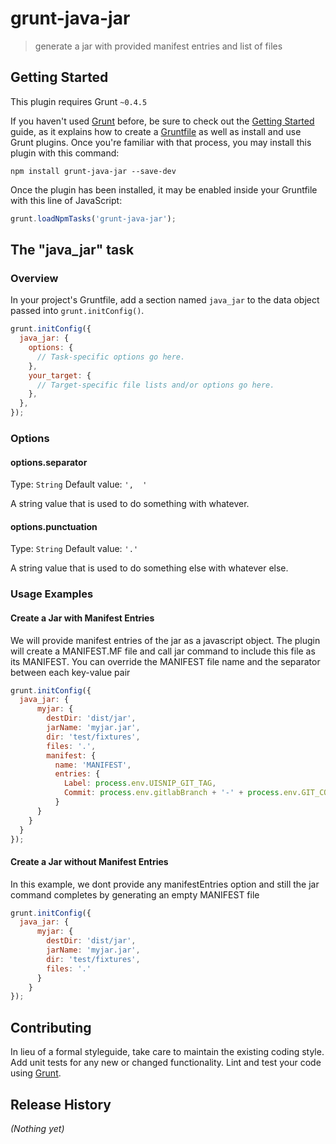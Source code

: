 # grunt-java-jar

> generate a jar with provided manifest entries and list of files

## Getting Started
This plugin requires Grunt `~0.4.5`

If you haven't used [Grunt](http://gruntjs.com/) before, be sure to check out the [Getting Started](http://gruntjs.com/getting-started) guide, as it explains how to create a [Gruntfile](http://gruntjs.com/sample-gruntfile) as well as install and use Grunt plugins. Once you're familiar with that process, you may install this plugin with this command:

```shell
npm install grunt-java-jar --save-dev
```

Once the plugin has been installed, it may be enabled inside your Gruntfile with this line of JavaScript:

```js
grunt.loadNpmTasks('grunt-java-jar');
```

## The "java_jar" task

### Overview
In your project's Gruntfile, add a section named `java_jar` to the data object passed into `grunt.initConfig()`.

```js
grunt.initConfig({
  java_jar: {
    options: {
      // Task-specific options go here.
    },
    your_target: {
      // Target-specific file lists and/or options go here.
    },
  },
});
```

### Options

#### options.separator
Type: `String`
Default value: `',  '`

A string value that is used to do something with whatever.

#### options.punctuation
Type: `String`
Default value: `'.'`

A string value that is used to do something else with whatever else.

### Usage Examples

#### Create a Jar with Manifest Entries
We will provide manifest entries of the jar as a javascript object. The plugin will create a MANIFEST.MF file and call jar command to include this file as its MANIFEST. You can override the MANIFEST file name and the separator between each key-value pair

```js
grunt.initConfig({
  java_jar: {
      myjar: {
        destDir: 'dist/jar',
        jarName: 'myjar.jar',
        dir: 'test/fixtures',
        files: '.',
        manifest: {
          name: 'MANIFEST',
          entries: {
            Label: process.env.UISNIP_GIT_TAG,
            Commit: process.env.gitlabBranch + '-' + process.env.GIT_COMMIT
          }
      }
    }
  }
});
```

#### Create a Jar without Manifest Entries
In this example, we dont provide any manifestEntries option and still the jar command completes by generating an empty MANIFEST file

```js
grunt.initConfig({
  java_jar: {
      myjar: {
        destDir: 'dist/jar', 
        jarName: 'myjar.jar', 
        dir: 'test/fixtures', 
        files: '.'
      }
    }
});
```

## Contributing
In lieu of a formal styleguide, take care to maintain the existing coding style. Add unit tests for any new or changed functionality. Lint and test your code using [Grunt](http://gruntjs.com/).

## Release History
_(Nothing yet)_
